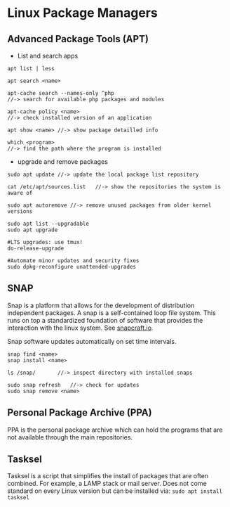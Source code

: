# Linux Package Managers

## Advanced Package Tools (APT)
- List and search apps
```
apt list | less

apt search <name>

apt-cache search --names-only ^php
//-> search for available php packages and modules

apt-cache policy <name>
//-> check installed version of an application

apt show <name> //-> show package detailled info

which <program>
//-> find the path where the program is installed
```
- upgrade and remove packages
```
sudo apt update //-> update the local package list repository

cat /etc/apt/sources.list   //-> show the repositories the system is aware of

sudo apt autoremove //-> remove unused packages from older kernel versions

sudo apt list --upgradable
sudo apt upgrade

#LTS upgrades: use tmux!
do-release-upgrade 

#Automate minor updates and security fixes
sudo dpkg-reconfigure unattended-upgrades
```
## SNAP
Snap is a platform that allows for the development of distribution independent packages. A snap is a self-contained loop file system. This runs on top a standardized foundation of software that provides the interaction with the linux system. See [snapcraft.io](https://snapcraft.io).

Snap software updates automatically on set time intervals.

```
snap find <name>
snap install <name>

ls /snap/       //-> inspect directory with installed snaps

sudo snap refresh   //-> check for updates
sudo snap remove <name>
```
## Personal Package Archive (PPA)
PPA is the personal package archive which can hold the programs that are not available through the main repositories.

## Tasksel
Tasksel is a script that simplifies the install of packages that are often combined. For example, a LAMP stack or mail server. Does not come standard on every Linux version but can be installed via: `sudo apt install tasksel`